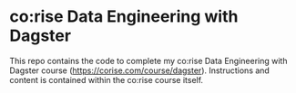 # co:rise Data Engineering with Dagster

This repo contains the code to complete my co:rise Data Engineering with Dagster course (https://corise.com/course/dagster). Instructions and content is contained within the co:rise course itself.
